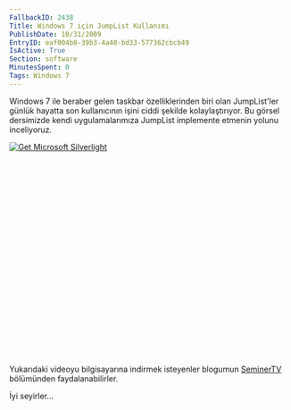 ```yaml
---
FallbackID: 2438
Title: Windows 7 için JumpList Kullanımı
PublishDate: 10/31/2009
EntryID: eaf004b8-39b3-4a40-bd33-577362cbcb49
IsActive: True
Section: software
MinutesSpent: 0
Tags: Windows 7
---
```

Windows 7 ile beraber gelen taskbar özelliklerinden biri olan
JumpList'ler günlük hayatta son kullanıcının işini ciddi şekilde
kolaylaştırıyor. Bu görsel dersimizde kendi uygulamalarımıza JumpList
implemente etmenin yolunu inceliyoruz.

<div style="width:512px;height:384px;">

[![Get Microsoft
Silverlight](http://go2.microsoft.com/fwlink/?LinkId=108181)](http://go2.microsoft.com/fwlink/?LinkID=124807)

</div>

Yukarıdaki videoyu bilgisayarına indirmek isteyenler blogumun
[SeminerTV](http://daron.yondem.com/tr/formatpage.aspx?path=seminertv.format.html#GorselDersler)
bölümünden faydalanabilirler.

İyi seyirler...


